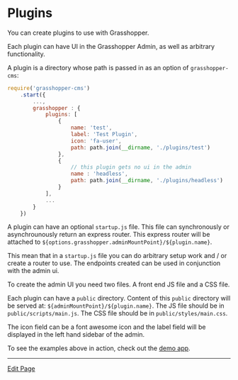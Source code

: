 # Plugins

You can create plugins to use with Grasshopper.

Each plugin can have UI in the Grasshopper Admin, as well as arbitrary functionality.

A plugin is a directory whose path is passed in as an option of `grasshopper-cms`:

```javascript
require('grasshopper-cms')
    .start({
        ...,
        grasshopper : {
            plugins: [
                {
                    name: 'test',
                    label: 'Test Plugin',
                    icon: 'fa-user',
                    path: path.join(__dirname, './plugins/test')
                },
                {
                    // this plugin gets no ui in the admin
                    name : 'headless',
                    path: path.join(__dirname, './plugins/headless')
                }
            ],
            ...
        }
    })
```

A plugin can have an optional `startup.js` file. This file can synchronously or asynchrounously
return an express router. This express router will be attached to `${options.grasshopper.adminMountPoint}/${plugin.name}`.

This mean that in a `startup.js` file you can do arbitrary setup work and / or create a router to use.
The endpoints created can be used in conjunction with the admin ui.

To create the admin UI you need two files. A front end JS file and a CSS file.

Each plugin can have a `public` directory. Content of this `public` directory will be served at:
`${adminMountPoint}/${plugin.name}`. The JS file should be in `public/scripts/main.js`. The CSS file should be in
`public/styles/main.css`.

The icon field can be a font awesome icon and the label field will be displayed in the left hand sidebar of the admin.

To see the examples above in action, check out the [demo app](https://github.com/grasshopper-cms/grasshopper-demo/tree/master/plugins).

--- 

[Edit Page](https://github.com/grasshopper-cms/grasshopper-docs/blob/master/user-guide/docs/concepts/plugins.md)